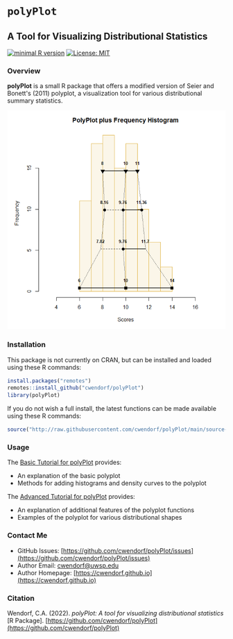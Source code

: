 
# `polyPlot` 

## A Tool for Visualizing Distributional Statistics

[![minimal R version](https://img.shields.io/badge/R%3E%3D-3.6.2-6666ff.svg)](https://cran.r-project.org/)
[![License: MIT](https://img.shields.io/badge/License-MIT-blue.svg)](https://opensource.org/licenses/MIT)

### Overview

**polyPlot** is a small R package that offers a modified version of Seier and Bonett's (2011) polyplot, a visualization tool for various distributional summary statistics.

<a href="https://github.com/cwendorf/polyPlot">
<p align="center"><kbd><img src="docs/figures/polyPlotCoverImage.png"></kbd></p>
</a>

### Installation

This package is not currently on CRAN, but can be installed and loaded using these R commands:

``` r
install.packages("remotes")
remotes::install_github("cwendorf/polyPlot")
library(polyPlot)
```

If you do not wish a full install, the latest functions can be made available using these R commands:

```r
source("http://raw.githubusercontent.com/cwendorf/polyPlot/main/source-polyPlot.R")
```

### Usage

The [Basic Tutorial for polyPlot](./docs/polyPlotBasic.md) provides:

- An explanation of the basic polyplot
- Methods for adding histograms and density curves to the polyplot

The [Advanced Tutorial for polyPlot](./docs/polyPlotAdvanced.md) provides:

- An explanation of additional features of the polyplot functions
- Examples of the polyplot for various distributional shapes

### Contact Me

- GitHub Issues: [https://github.com/cwendorf/polyPlot/issues](https://github.com/cwendorf/polyPlot/issues) 
- Author Email: [cwendorf@uwsp.edu](mailto:cwendorf@uwsp.edu)
- Author Homepage: [https://cwendorf.github.io](https://cwendorf.github.io)

### Citation

Wendorf, C.A. (2022). *polyPlot: A tool for visualizing distributional statistics* [R Package]. [https://github.com/cwendorf/polyPlot](https://github.com/cwendorf/polyPlot)
